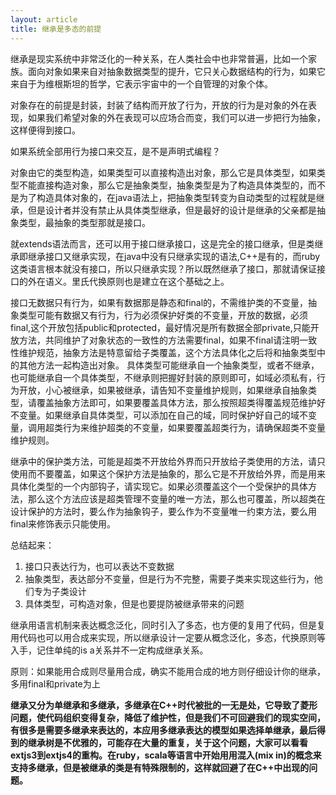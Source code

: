 ```yaml
---
layout: article
title: 继承是多态的前提
---
```


继承是现实系统中非常泛化的一种关系，在人类社会中也非常普遍，比如一个家族。面向对象如果来自对抽象数据类型的提升，它只关心数据结构的行为，如果它来自于为维根斯坦的哲学，它表示宇宙中的一个自管理的对象个体。
 
对象存在的前提是封装，封装了结构而开放了行为，开放的行为是对象的外在表现，如果我们希望对象的外在表现可以应场合而变，我们可以进一步把行为抽象，这样便得到接口。

 
如果系统全部用行为接口来交互，是不是声明式编程？
 
对象由它的类型构造，如果类型可以直接构造出对象，那么它是具体类型，如果类型不能直接构造对象，那么它是抽象类型，抽象类型是为了构造具体类型的，而不是为了构造具体对象的，在java语法上，把抽象类型转变为自动类型的过程就是继承，但是设计者并没有禁止从具体类型继承，但是最好的设计是继承的父亲都是抽象类型，最抽象的类型那就是接口。
 
就extends语法而言，还可以用于接口继承接口，这是完全的接口继承，但是类继承即继承接口又继承实现，在java中没有只继承实现的语法,C++是有的，而ruby这类语言根本就没有接口，所以只继承实现？所以既然继承了接口，那就请保证接口的外在语义。里氏代换原则也是建立在这个基础之上。
 
接口无数据只有行为，如果有数据那是静态和final的，不需维护类的不变量，抽象类型可能有数据又有行为，行为必须保护好类的不变量，开放的数据，必须final,这个开放包括public和protected，最好情况是所有数据全部private,只能开放方法，共同维护了对象状态的一致性的方法需要final，如果不final请注明一致性维护规范，抽象方法是特意留给子类覆盖，这个方法具体化之后将和抽象类型中的其他方法一起构造出对象。
具体类型可能继承自一个抽象类型，或者不继承，也可能继承自一个具体类型，不继承则把握好封装的原则即可，如域必须私有，行为开放，小心被继承，如果被继承，请告知不变量维护规则，如果继承自抽象类型，请覆盖抽象方法即可，如果要覆盖具体方法，那么按照超类得覆盖规范维护好不变量。如果继承自具体类型，可以添加在自己的域，同时保护好自己的域不变量，调用超类行为来维护超类的不变量，如果要覆盖超类行为，请确保超类不变量维护规则。
 
继承中的保护类方法，可能是超类不开放给外界而只开放给子类使用的方法，请只使用而不要覆盖，如果这个保护方法是抽象的，那么它是不开放给外界，而是用来具体化类型的一个内部钩子，请实现它。如果必须覆盖这个一个受保护的具体方法，那么这个方法应该是超类管理不变量的唯一方法，那么也可覆盖，所以超类在设计保护的方法时，要么作为抽象钩子，要么作为不变量唯一约束方法，要么用final来修饰表示只能使用。
 
总结起来：

1. 接口只表达行为，也可以表达不变数据
2. 抽象类型，表达部分不变量，但是行为不完整，需要子类来实现这些行为，他们专为子类设计
3. 具体类型，可构造对象，但是也要提防被继承带来的问题



继承用语言机制来表达概念泛化，同时引入了多态，也方便的复用了代码，但是复用代码也可以用合成来实现，所以继承设计一定要从概念泛化，多态，代换原则等入手，记住单纯的is a关系并不一定构成继承关系。
 
原则：如果能用合成则尽量用合成，确实不能用合成的地方则仔细设计你的继承，多用final和private为上

__继承又分为单继承和多继承，多继承在C++时代被批的一无是处，它导致了菱形问题，使代码组织变得复杂，降低了维护性，但是我们不可回避我们的现实空间，有很多是需要多继承来表达的，本应用多继承表达的模型如果选择单继承，最后得到的继承树是不优雅的，可能存在大量的重复，关于这个问题，大家可以看看extjs3到extjs4的重构。在ruby，scala等语言中开始用用混入(mix in)的概念来支持多继承，但是被继承的类是有特殊限制的，这样就回避了在C++中出现的问题。__
